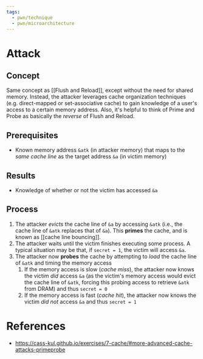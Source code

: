 ```yaml
---
tags:
  - pwn/technique
  - pwn/microarchitecture
---
```

# Attack
## Concept
Same concept as [[Flush and Reload]], except without the need for shared memory. Instead, the attacker leverages cache organization techniques (e.g. direct-mapped or set-associative cache) to gain knowledge of a user's access to a certain memory address. Also, it's helpful to think of Prime and Probe as basically the *reverse* of Flush and Reload.
## Prerequisites
- Known memory address `&atk`  (in attacker memory) that maps to the *same cache line* as the target address `&a` (in victim memory)
## Results
- Knowledge of whether or not the victim has accessed `&a`
## Process
1. The attacker *evicts* the cache line of `&a` by accessing `&atk` (i.e., the cache line of `&atk` replaces that of `&a`). This **primes** the cache, and is known as [[cache line bouncing]].
2. The attacker waits until the victim finishes executing some process. A typical situation may be that, if `secret = 1`, the victim will access `&a`.
3. The attacker now **probes** the cache by attempting to *load* the cache line of `&atk` and timing the memory access
	1. If the memory access is slow (*cache miss*), the attacker now knows the victim *did* access `&a` (as the victim's memory access would evict the cache line of `&atk`, forcing this probing access to retrieve `&atk` from DRAM) and thus `secret = 0`
	2. If the memory access is fast (*cache hit*), the attacker now knows the victim *did not* access `&a` and thus `secret = 1`
# References
- https://cass-kul.github.io/exercises/7-cache/#more-advanced-cache-attacks-primeprobe